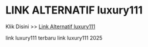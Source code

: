 # LINK ALTERNATIF luxury111

Klik Disini >> <a href="https://linksto.pages.dev/">Link Alternatif luxury111 </a>

link luxury111 terbaru
link luxury111 2025